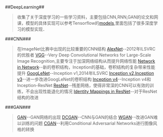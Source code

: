 ##DeepLearning##
> 收集了关于深度学习的一些学习资料，主要包括CNN,RNN,GAN的论文和网课，模型的具体实现可以参考Tensorflow的[models][1],里面包括了很多深度学习的模型实现．

###CNN###
> 在ImageNet比赛中出现的比较重要的CNN结构
> [AlexNet][2]--2012年ILSVRC的优胜者
> [VGG][3]--Very Deep Convolutional Networks for Large-Scale Image Recognition,主要专注于加深网络结构从而提升网络性能
> [Network in Network][4]--新的卷积结构，Inception的基础，卷积结构的复杂带来性能提升
> [GoogLeNet][5]--Inception v1,2014年ILSVRC
> [Inception v2,Inception v3][6]--进一步改进GoogLeNet的卷积结构
> [Inception v4][7]--Inception v4和Inception-ResNet
> [ResNet][8]--残差网络，使得非常深的CNN可以有效的训练，不会出现性能退化的情况
> [Identity Mappings in ResNet][9]--对于ResNet结构的改进

###GAN###
> [GAN][10]--GAN网络的出现
> [DCGAN][11]--CNN与GAN的结合
> [WGAN][12]--改进GAN难以训练的问题
> [CGAN][13]--利用Conditional Adversarial Networks进行图像风格的转换

[1]:https://github.com/tensorflow/models
[2]:https://papers.nips.cc/paper/4824-imagenet-classification-with-deep-convolutional-neural-networks.pdf
[3]:https://arxiv.org/pdf/1409.1556.pdf
[4]:https://arxiv.org/pdf/1312.4400v3.pdf
[5]:https://arxiv.org/pdf/1409.4842v1.pdf
[6]:https://arxiv.org/pdf/1512.00567v3.pdf
[7]:https://arxiv.org/pdf/1602.07261v2.pdf
[8]:https://arxiv.org/pdf/1512.03385.pdf
[9]:https://arxiv.org/pdf/1603.05027.pdf
[10]:https://arxiv.org/pdf/1406.2661.pdf
[11]:https://arxiv.org/pdf/1511.06434.pdf
[12]:https://arxiv.org/pdf/1701.07875.pdf
[13]:https://arxiv.org/pdf/1611.07004.pdf
